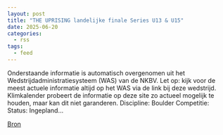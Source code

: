 ```yaml
---
layout: post
title: "THE UPRISING landelijke finale Series U13 & U15"
date: 2025-06-20
categories: 
  - rss
tags: 
  - feed
---
```


<p>Onderstaande informatie is automatisch overgenomen uit het Wedstrijdadministratiesysteem (WAS) van de NKBV. Let op: kijk voor de meest actuele informatie altijd op het WAS via de link bij deze wedstrijd. Klimkalender probeert de informatie op deze site zo actueel mogelijk te houden, maar kan dit niet garanderen. Discipline: Boulder Competitie: Status: Ingepland&hellip;</p>
<p><a href="https://www.klimkalender.nl/comp/landelijke-finale-de-series-u13-u15/" rel="noopener noreferrer" target="_blank">Bron</a></p>

